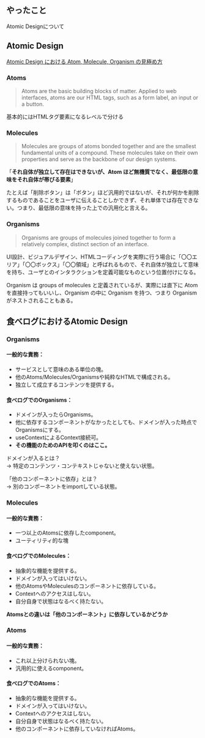 ## やったこと
Atomic Designについて

## Atomic Design
[Atomic Design における Atom, Molecule, Organism の見極め方](https://a-suenami.hatenablog.com/entry/2019/04/29/173415)  

### Atoms
> Atoms are the basic building blocks of matter. Applied to web interfaces, atoms are our HTML tags, such as a form label, an input or a button.

基本的にはHTMLタグ要素になるレベルで分ける  


### Molecules
> Molecules are groups of atoms bonded together and are the smallest fundamental units of a compound. These molecules take on their own properties and serve as the backbone of our design systems.

「**それ自体が独立して存在はできないが、Atom ほど無機質でなく、最低限の意味をそれ自体が帯びる要素**」  

たとえば「削除ボタン」は「ボタン」ほど汎用的ではないが、それが何かを削除するものであることをユーザに伝えることしかできず、それ単体では存在できない。つまり、最低限の意味を持った上での汎用化と言える。


### Organisms
> Organisms are groups of molecules joined together to form a relatively complex, distinct section of an interface.

UI設計、ビジュアルデザイン、HTMLコーディングを実際に行う場合に「〇〇エリア」「〇〇ボックス」「〇〇領域」と呼ばれるもので、それ自体が独立して意味を持ち、ユーザとのインタラクションを定義可能なものという位置付けになる。  

Organism は groups of molecules と定義されているが、実際には直下に Atom を直接持ってもいいし、Organism の中に Organism を持つ、つまり Organism がネストされることもある。  


## 食べログにおけるAtomic Design

### Organisms
#### 一般的な責務：

- サービスとして意味のある単位の塊。
- 他のAtoms/Molecules/Organismsや純粋なHTMLで構成される。
- 独立して成立するコンテンツを提供する。

#### 食べログでのOrganisms：

- ドメインが入ったらOrganisms。
- 他に依存するコンポーネントがなかったとしても、ドメインが入った時点でOrganismsにする。
- useContextによるContext接続可。
- **その機能のためのAPIを叩くのはここ。**

ドメインが入るとは？  
-> 特定のコンテンツ・コンテキストじゃないと使えない状態。

「他のコンポーネントに依存」とは？  
-> 別のコンポーネントをimportしている状態。

### Molecules
#### 一般的な責務：

- 一つ以上のAtomsに依存したcomponent。
- ユーティリティ的な塊

#### 食べログでのMolecules：

- 抽象的な機能を提供する。
- ドメインが入ってはいけない。
- 他のAtomsやMoleculesのコンポーネントに依存している。
- Contextへのアクセスはしない。
- 自分自身で状態はなるべく持たない。

**Atomsとの違いは「他のコンポーネント」に依存しているかどうか**  

### Atoms
#### 一般的な責務：

- これ以上分けられない塊。
- 汎用的に使えるcomponent。

#### 食べログでのAtoms：
- 抽象的な機能を提供する。
- ドメインが入ってはいけない。
- Contextへのアクセスはしない。
- 自分自身で状態はなるべく持たない。
- 他のコンポーネントに依存していなければAtoms。






